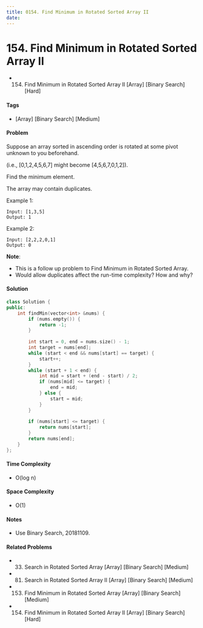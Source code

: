 ```yaml
---
title: 0154. Find Minimum in Rotated Sorted Array II
date: 
---
```


# 154. Find Minimum in Rotated Sorted Array II
- 154. Find Minimum in Rotated Sorted Array II [Array] [Binary Search] [Hard]

#### Tags
- [Array] [Binary Search] [Medium]

#### Problem
Suppose an array sorted in ascending order is rotated at some pivot unknown to you beforehand.

(i.e.,  [0,1,2,4,5,6,7] might become  [4,5,6,7,0,1,2]).

Find the minimum element.

The array may contain duplicates.

Example 1:

    Input: [1,3,5]
    Output: 1

Example 2:

    Input: [2,2,2,0,1]
    Output: 0

**Note**:

- This is a follow up problem to Find Minimum in Rotated Sorted Array.
- Would allow duplicates affect the run-time complexity? How and why?

#### Solution
``` C++
class Solution {
public:
    int findMin(vector<int> &nums) {
        if (nums.empty()) {
            return -1;
        }
        
        int start = 0, end = nums.size() - 1;
        int target = nums[end];
        while (start < end && nums[start] == target) {
            start++;
        }
        while (start + 1 < end) {
            int mid = start + (end - start) / 2;
            if (nums[mid] <= target) {
                end = mid;
            } else {
                start = mid;
            }
        }
        
        if (nums[start] <= target) {
            return nums[start];
        }
        return nums[end];
    }
};
```

#### Time Complexity
- O(log n)

#### Space Complexity
- O(1)

#### Notes
- Use Binary Search, 20181109.

#### Related Problems
- 33. Search in Rotated Sorted Array [Array] [Binary Search] [Medium]
- 81. Search in Rotated Sorted Array II [Array] [Binary Search] [Medium]
- 153. Find Minimum in Rotated Sorted Array [Array] [Binary Search] [Medium]
- 154. Find Minimum in Rotated Sorted Array II [Array] [Binary Search] [Hard]
